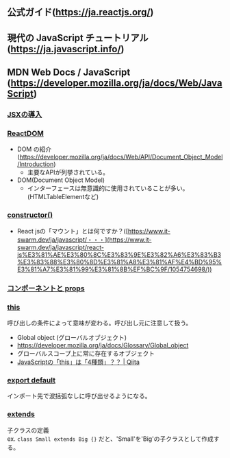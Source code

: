 ## 公式ガイド(https://ja.reactjs.org/)
## 現代の JavaScript チュートリアル(https://ja.javascript.info/)
## MDN Web Docs / JavaScript (https://developer.mozilla.org/ja/docs/Web/JavaScript)

### [JSXの導入](https://ja.reactjs.org/docs/introducing-jsx.html)

### [ReactDOM](https://ja.reactjs.org/docs/react-dom.html)
  - DOM の紹介(https://developer.mozilla.org/ja/docs/Web/API/Document_Object_Model/Introduction)
    - 主要なAPIが列挙されている。
  - DOM(Document Object Model)
    - インターフェースは無意識的に使用されていることが多い。(HTMLTableElementなど)
### [constructor()](https://ja.reactjs.org/docs/react-component.html#constructor)
- React jsの「マウント」とは何ですか？([https://www.it-swarm.dev/ja/javascript/・・・](https://www.it-swarm.dev/ja/javascript/react-js%E3%81%AE%E3%80%8C%E3%83%9E%E3%82%A6%E3%83%B3%E3%83%88%E3%80%8D%E3%81%A8%E3%81%AF%E4%BD%95%E3%81%A7%E3%81%99%E3%81%8B%EF%BC%9F/1054754698/))

### [コンポーネントと props](https://ja.reactjs.org/docs/components-and-props.html)

### [this](https://developer.mozilla.org/ja/docs/Web/JavaScript/Reference/Operators/this)
呼び出しの条件によって意味が変わる。呼び出し元に注意して扱う。
  - Global object (グローバルオブジェクト)
  - https://developer.mozilla.org/ja/docs/Glossary/Global_object
  - グローバルスコープ上に常に存在するオブジェクト
- [JavaScriptの「this」は「4種類」？？ | Qiita](https://qiita.com/takeharu/items/9935ce476a17d6258e27)

### [export default](https://ja.javascript.info/import-export#ref-535)
インポート先で波括弧なしに呼び出せるようになる。

### [extends](https://developer.mozilla.org/ja/docs/Web/JavaScript/Reference/Classes/extends)
子クラスの定義  
ex. ```class Small extends Big {}``` だと、'Small'を'Big'の子クラスとして作成する。